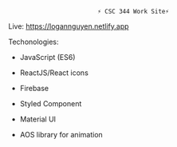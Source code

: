                              ⚡️ CSC 344 Work Site⚡️

Live: https://logannguyen.netlify.app

Techonologies:

  - JavaScript (ES6)

  - ReactJS/React icons

  - Firebase
 
  - Styled Component

  - Material UI

  - AOS library for animation
